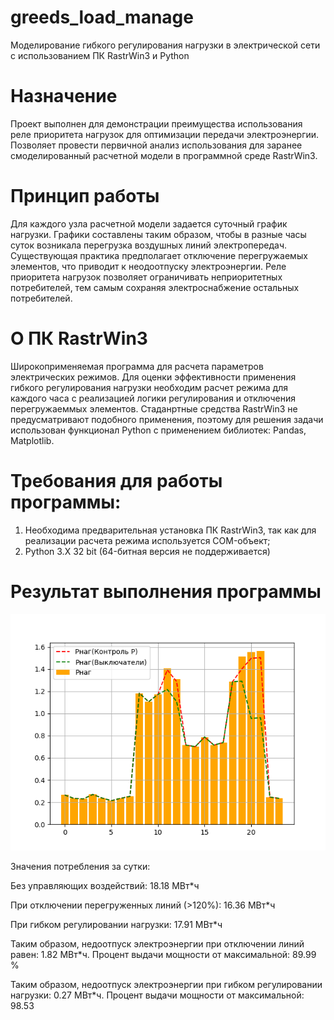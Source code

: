 # greeds_load_manage
Моделирование гибкого регулирования нагрузки в электрической сети с использованием ПК RastrWin3 и Python
# Назначение
Проект выполнен для демонстрации преимущества использования реле приоритета нагрузок для оптимизации передачи электроэнергии.
Позволяет провести первичной анализ использования для заранее смоделированный расчетной модели в программной среде RastrWin3.
# Принцип работы
Для каждого узла расчетной модели задается суточный график нагрузки. Графики составлены таким образом, чтобы в разные часы
суток возникала перегрузка воздушных линий электропередач. Существующая практика предполагает отключение перегружаемых элементов,
что приводит к неодоотпуску электроэнергии. Реле приоритета нагрузок позволяет ограничивать неприоритетных потребителей, тем самым
сохраняя электроснабжение остальных потребителей.
# О ПК RastrWin3
Широкоприменяемая программа для расчета параметров электрических режимов.
Для оценки эффективности применения гибкого регулирования нагрузки необходим расчет режима для каждого часа с реализацией
логики регулирования и отключения перегружаеммых элементов. Стаданртные средства RastrWin3 не предусматривают подобного
применения, поэтому для решения задачи использован функционал Python с применением библиотек: Pandas, Matplotlib.
# Требования для работы программы:
 1) Необходима предварительная установка ПК RastrWin3, так как для реализации расчета режима используется COM-объект;
 2) Python 3.X 32 bit (64-битная версия не поддерживается)

# Результат выполнения программы
![Alt text](https://github.com/Mal-lab/greeds_load_manage/blob/main/%D0%98%D1%82%D0%BE%D0%B3%D0%BE%D0%B2%D1%8B%D0%B9%20%D0%B3%D1%80%D0%B0%D1%84%D0%B8%D0%BA.png)

Значения потребления за сутки:

Без управляющих воздействий:  18.18 МВт*ч

При отключении перегруженных линий (>120%):  16.36 МВт*ч

При гибком регулировании нагрузки:  17.91 МВт*ч

Таким образом, недоотпуск электроэнергии при отключении линий равен:  1.82  МВт*ч.  Процент выдачи мощности от максимальной:  89.99  %

Таким образом, недоотпуск электроэнергии при гибком регулировании нагрузки:  0.27  МВт*ч.  Процент выдачи мощности от максимальной:  98.53  
